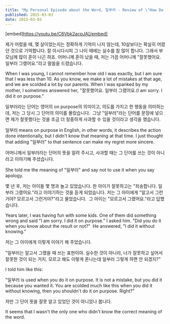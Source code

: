 ```yaml
---
title: "My Personal Episode about the Word, 일부러 - Review of \"How Do You Say \"I didn't do this on purpose. It was an accident.\""
published: 2015-03-03
date: 2015-03-03
---
```

[embed]https://youtu.be/C6Vbk2acpJA[/embed]

제가 어렸을 때, 몇 살이었는지는 정확하게 기억이 나지 않는데, 10살보다는 확실히 어렸던 것으로 기억합니다. 잘 아시다시피 그 나이 때에는 실수를 참 많이 합니다. 그래서 부모님께 많이 혼이 나곤 하죠. 어머니께 혼이 났을 때, 저는 가끔 어머니께 "잘못했어요. 일부러 그랬어요."라고 말씀을 드렸습니다.

When I was young, I cannot remember how old I was exactly, but I am sure that I was less than 10.
As you know, we make a lot of mistakes at that age, and we are scolded a lot by our parents. When I was spanked by my mother, I sometimes answered her, "잘못했어요. 일부러 그랬어요.(I am sorry. I did it on purpose."

일부러라는 단어는 영어의 on purpose의 의미이고, 의도를 가지고 한 행동을 의미하는데, 저는 그 당시 그 단어의 의미를 몰랐습니다.  그냥 "일부러"라는 단어를 문장에 넣으면 제가 잘못했다는 것을 조금 더 정중하게 사과할 수 있을 것이라고 생각을 했습니다.

일부러 means on purpose in English, in other words, it describes the action done intentionally, but I didn't know that meaning at that time. I just thought that adding "일부러" to that sentence can make my regret more sincere.

어머니께서 일부러라는 단어의 뜻을 알려 주시고, 사과할 때는 그 단어를 쓰는 것이 아니라고 이야기해 주셨습니다.

She told me the meaning of "일부러" and say not to use it when you say apology.

몇 년 후, 저는 아이들 몇 명과 놀고 있었습니다. 한 아이가 잘못하고는 "죄송합니다. 일부러 그랬어요."라고 이야기하는 것을 듣게 되었습니다. 저는 그 아이에게 "알고서 그런 거야? 모르고서 그런거야?"라고 물었습니다.  그 아이는 "모르고서 그랬어요."라고 답했습니다.

Years later, I was having fun with some kids. One of them did something wrong and said "I am sorry. I did it on purpose." I asked him. "Did you do it when you know about the result or not?"  He answered, "I did it without knowing."

저는 그 아이에게 이렇게 이야기 해 주었습니다.

"일부러는 알고서 그랬을 때 쓰는 표현이야. 실수한 것이 아니라, 너가 잘못하고 싶어서 잘못한 것이 되는 거지. 모르고 해도 이렇게 혼나는데 일부러 그렇게 하면 안 되겠지?"

I told him like this:

"일부러 is used when you do it on purpose. It is not a mistake, but you did it because you wanted it. You are scolded much like this when you did it without knowing, then you shouldn't do it on purpose. Right?"

저만 그 단어 뜻을 잘못 알고 있었던 것이 아니었나 봅니다.

It seems that I wasn't the only one who didn't know the correct meaning of the word.